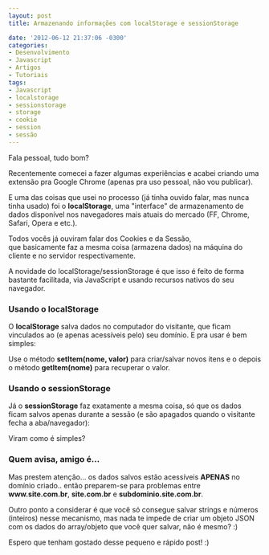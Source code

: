 ```yaml
---
layout: post
title: Armazenando informações com localStorage e sessionStorage

date: '2012-06-12 21:37:06 -0300'
categories:
- Desenvolvimento
- Javascript
- Artigos
- Tutoriais
tags:
- Javascript
- localstorage
- sessionstorage
- storage
- cookie
- session
- sessão
---
```

<p>Fala pessoal, tudo bom?</p>
<p>Recentemente comecei a fazer algumas experiências e acabei criando uma extensão pra Google Chrome (apenas pra uso pessoal, não vou publicar).</p>
<p>E uma das coisas que usei no processo (já tinha ouvido falar, mas nunca tinha usado) foi o <strong>localStorage</strong>, uma "interface" de armazenamento de dados disponível nos navegadores mais atuais do mercado (FF, Chrome, Safari, Opera e etc.).</p>
<p>Todos vocês já ouviram falar dos Cookies e da Sessão, que basicamente faz a mesma coisa (armazena dados) na máquina do cliente e no servidor respectivamente.</p>
<p>A novidade do localStorage/sessionStorage é que isso é feito de forma bastante facilitada, via JavaScript e usando recursos nativos do seu navegador.</p>
<h3>Usando o localStorage</h3>
<p>O <strong>localStorage</strong> salva dados no computador do visitante, que ficam vinculados ao (e apenas acessíveis pelo) seu domínio. E pra usar é bem simples:</p>
<p>Use o método <strong>setItem(nome, valor)</strong> para criar/salvar novos itens e o depois o método<strong> getItem(nome)</strong> para recuperar o valor.</p>
<div data-gist-id="2920989" data-gist-show-loading="false"></div>
<h3>Usando o sessionStorage</h3>
<p>Já o <strong>sessionStorage</strong> faz exatamente a mesma coisa, só que os dados ficam salvos apenas durante a sessão (e são apagados quando o visitante fecha a aba/navegador):</p>
<div data-gist-id="2921014" data-gist-show-loading="false"></div>
<p>Viram como é simples?</p>
<h3>Quem avisa, amigo é...</h3>
<p>Mas prestem atenção... os dados salvos estão acessíveis <strong>APENAS</strong> no domínio criado.. então preparem-se para problemas entre <strong>www.site.com.br</strong>, <strong>site.com.br</strong> e <strong>subdominio.site.com.br</strong>.</p>
<p>Outro ponto a considerar é que você só consegue salvar strings e números (inteiros) nesse mecanismo, mas nada te impede de criar um objeto JSON com os dados do array/objeto que você quer salvar, não é mesmo? :)</p>
<p>Espero que tenham gostado desse pequeno e rápido post! :)</p>
